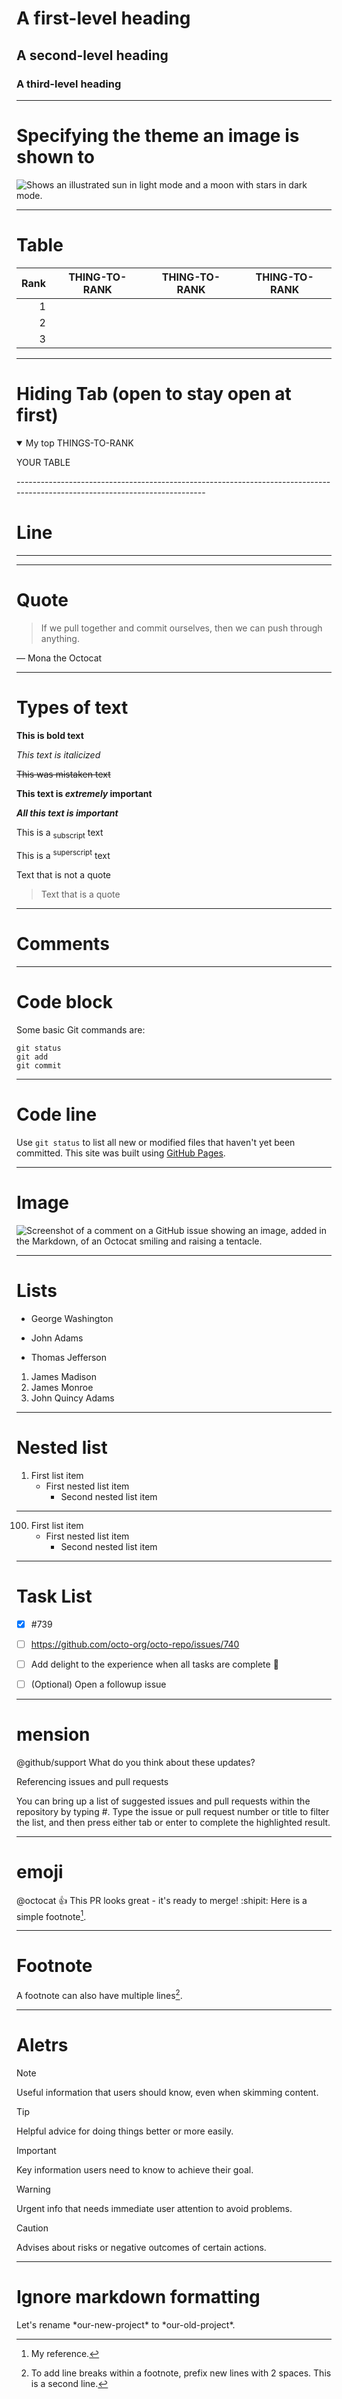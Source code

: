 # A first-level heading
## A second-level heading
### A third-level heading

-----------------------------------------------------------------------------------------------------------------------------
# Specifying the theme an image is shown to
<picture>
  <source media="(prefers-color-scheme: dark)" srcset="https://user-images.githubusercontent.com/25423296/163456776-7f95b81a-f1ed-45f7-b7ab-8fa810d529fa.png">
  <source media="(prefers-color-scheme: light)" srcset="https://user-images.githubusercontent.com/25423296/163456779-a8556205-d0a5-45e2-ac17-42d089e3c3f8.png">
  <img alt="Shows an illustrated sun in light mode and a moon with stars in dark mode." src="https://user-images.githubusercontent.com/25423296/163456779-a8556205-d0a5-45e2-ac17-42d089e3c3f8.png">
</picture>

-----------------------------------------------------------------------------------------------------------------------------
# Table

| Rank | THING-TO-RANK |THING-TO-RANK | THING-TO-RANK |
|-----:|---------------|---------------|---------------|
|     1|               |
|     2|               |
|     3|               |

-----------------------------------------------------------------------------------------------------------------------------
# Hiding Tab (open to stay open at first)
<details open>
<summary>My top THINGS-TO-RANK</summary>

YOUR TABLE

</details>
-----------------------------------------------------------------------------------------------------------------------------

# Line
---

-----------------------------------------------------------------------------------------------------------------------------
# Quote
> If we pull together and commit ourselves, then we can push through anything.

— Mona the Octocat

-----------------------------------------------------------------------------------------------------------------------------
# Types of text
**This is bold text**

_This text is italicized_

~~This was mistaken text~~

**This text is _extremely_ important**

***All this text is important***

This is a <sub>subscript</sub> text

This is a <sup>superscript</sup> text

Text that is not a quote

> Text that is a quote

-----------------------------------------------------------------------------------------------------------------------------

# Comments

<!--
**Vation7/Vation7** is a ✨ _special_ ✨ repository because its `README.md` (this file) appears on your GitHub profile.

Here are some ideas to get you started:

- 🔭 I’m currently working on ...
- 🌱 I’m currently learning ...
- 👯 I’m looking to collaborate on ...
- 🤔 I’m looking for help with ...
- 💬 Ask me about ...
- 📫 How to reach me: ...
- 😄 Pronouns: ...
- ⚡ Fun fact: ...
-->

-----------------------------------------------------------------------------------------------------------------------------
# Code block
Some basic Git commands are:
```
git status
git add
git commit
```
-----------------------------------------------------------------------------------------------------------------------------
# Code line
Use `git status` to list all new or modified files that haven't yet been committed.
This site was built using [GitHub Pages](https://pages.github.com/).

-----------------------------------------------------------------------------------------------------------------------------
# Image

![Screenshot of a comment on a GitHub issue showing an image, added in the Markdown, of an Octocat smiling and raising a tentacle.](https://myoctocat.com/assets/images/base-octocat.svg)

-----------------------------------------------------------------------------------------------------------------------------
# Lists
- George Washington
* John Adams
+ Thomas Jefferson

1. James Madison
2. James Monroe
3. John Quincy Adams
-----------------------------------------------------------------------------------------------------------------------------
# Nested list
1. First list item
   - First nested list item
     - Second nested list item
 
 -----------------------------------------------------------------------------------------------------------------------------

100. First list item
       - First nested list item
         - Second nested list item
-----------------------------------------------------------------------------------------------------------------------------
# Task List
- [x] #739
- [ ] https://github.com/octo-org/octo-repo/issues/740
- [ ] Add delight to the experience when all tasks are complete :tada:

- [ ] \(Optional) Open a followup issue

-----------------------------------------------------------------------------------------------------------------------------
# mension
@github/support What do you think about these updates?

Referencing issues and pull requests

You can bring up a list of suggested issues and pull requests within the repository by typing #. Type the issue or pull request number or title to filter the list, and then press either tab or enter to complete the highlighted result.

-----------------------------------------------------------------------------------------------------------------------------
# emoji
@octocat :+1: This PR looks great - it's ready to merge! :shipit:
Here is a simple footnote[^1].

-----------------------------------------------------------------------------------------------------------------------------
# Footnote
A footnote can also have multiple lines[^2].

[^1]: My reference.
[^2]: To add line breaks within a footnote, prefix new lines with 2 spaces.
  This is a second line.

<!-- This content will not appear in the rendered Markdown -->
-----------------------------------------------------------------------------------------------------------------------------
# Aletrs

> [!NOTE]
> Useful information that users should know, even when skimming content.

> [!TIP]
> Helpful advice for doing things better or more easily.

> [!IMPORTANT]
> Key information users need to know to achieve their goal.

> [!WARNING]
> Urgent info that needs immediate user attention to avoid problems.

> [!CAUTION]
> Advises about risks or negative outcomes of certain actions.

-----------------------------------------------------------------------------------------------------------------------------
# Ignore markdown formatting

Let's rename \*our-new-project\* to \*our-old-project\*.























